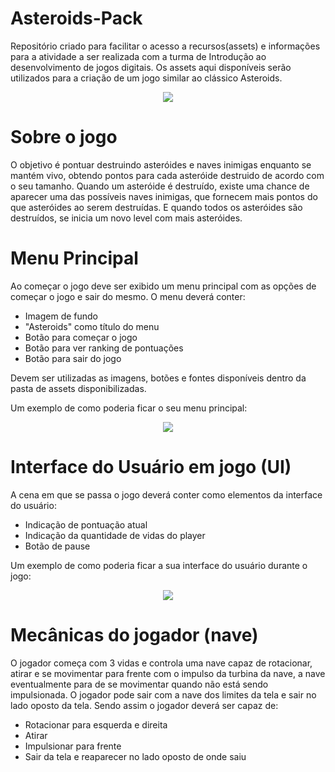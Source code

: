 # Asteroids-Pack
<p> Repositório criado para facilitar o acesso a recursos(assets) e informações para a atividade a ser realizada com a turma de Introdução ao desenvolvimento de jogos digitais. Os assets aqui disponíveis serão utilizados para a criação de um jogo similar ao clássico Asteroids. </p>

<p align="center">
    <img align="center" src="https://upload.wikimedia.org/wikipedia/en/1/13/Asteroi1.png" />
</p>

<h1> Sobre o jogo </h1>

O objetivo é pontuar destruindo asteróides e naves inimigas enquanto se mantém vivo, obtendo pontos para cada asteróide destruido de acordo com o seu tamanho. Quando um asteróide é destruído, existe uma chance de aparecer uma das possíveis naves inimigas, que fornecem mais pontos do que asteróides ao serem destruídas. E quando todos os asteróides são destruídos, se inicia um novo level com mais asteróides.

# Menu Principal

Ao começar o jogo deve ser exibido um menu principal com as opções de começar o jogo e sair do mesmo. O menu deverá conter:
<ul>
  <li> Imagem de fundo </li>
  <li> "Asteroids" como título do menu </li>
  <li> Botão para começar o jogo </li>
  <li> Botão para ver ranking de pontuações </li>
  <li> Botão para sair do jogo </li>
</ul>


Devem ser utilizadas as imagens, botões e fontes disponíveis dentro da pasta de assets disponibilizadas.

Um exemplo de como poderia ficar o seu menu principal: 
<p align="center">
    <img src="https://i.ibb.co/BCttKhY/Screen-Shot-2019-10-21-at-13-18-31.png" />
</p>


# Interface do Usuário em jogo (UI)

A cena em que se passa o jogo deverá conter como elementos da interface do usuário:
<ul>
  <li> Indicação de pontuação atual </li>
  <li> Indicação da quantidade de vidas do player </li>
  <li> Botão de pause </li>
</ul>

Um exemplo de como poderia ficar a sua interface do usuário durante o jogo: 
<p align="center">
    <img src="https://i.ibb.co/yWPpPGC/Screen-Shot-2019-10-21-at-13-35-08.png" />
</p>


# Mecânicas do jogador (nave)
O jogador começa com 3 vidas e controla uma nave capaz de rotacionar, atirar e se movimentar para frente com o impulso da turbina da nave, a nave eventualmente para de se movimentar quando não está sendo impulsionada.
O jogador pode sair com a nave dos limites da tela e sair no lado oposto da tela.
Sendo assim o jogador deverá ser capaz de:
<ul>
  <li> Rotacionar para esquerda e direita</li>
  <li> Atirar </li>
  <li> Impulsionar para frente </li>
  <li> Sair da tela e reaparecer no lado oposto de onde saiu </li>
</ul>

  

 
